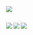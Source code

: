 
<div>
  <a href="https://github.com/amaroesteves">
  <img height:"180em" src="https://github-readme-stats.vercel.app/api?username=amaroesteves&show_icons=true&theme=dracula&include_all_commits=true&count_private_true"/>  
</div>

##
<div>
  <a href="https://www.linkedin.com/in/amaro-rafael-esteves-59227968/"><img src="https://img.shields.io/badge/LinkedIn-0077B5?style=for-the-badge&logo=linkedin&logoColor=white" target="_blank"></a>
  <a href="mailto:amaro.esteves@outlook.com"><img src="https://img.shields.io/badge/Microsoft_Outlook-0078D4?style=for-the-badge&logo=microsoft-outlook&logoColor=white" target="_blank"></a>
  <a href="https://www.instagram.com/amaroesteves" target="_blank"><img src="https://img.shields.io/badge/Instagram-E4405F?style=for-the-badge&logo=instagram&logoColor=white"></a>
</div>
